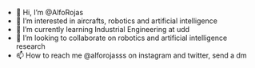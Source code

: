 - 👋 Hi, I’m @AlfoRojas
- 👀 I’m interested in aircrafts, robotics and artificial intelligence
- 🌱 I’m currently learning Industrial Engineering at udd
- 💞️ I’m looking to collaborate on robotics and artificial intelligence research
- 📫 How to reach me @alforojasss on instagram and twitter, send a dm

<!---
AlfoRojas/AlfoRojas is a ✨ special ✨ repository because its `README.md` (this file) appears on your GitHub profile.
You can click the Preview link to take a look at your changes.
--->
